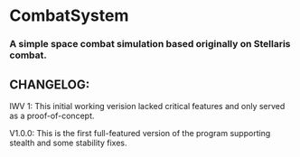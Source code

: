 # CombatSystem
### A simple space combat simulation based originally on Stellaris combat.

## CHANGELOG:
  IWV 1:
  This initial working verision lacked critical features and only served as a proof-of-concept.

  V1.0.0:
  This is the first full-featured version of the program supporting stealth and some stability fixes.

